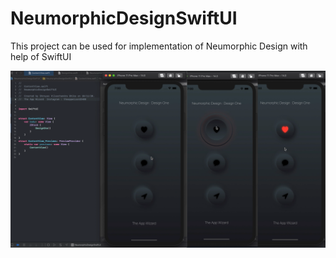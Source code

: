 # NeumorphicDesignSwiftUI
This project can be used for implementation of Neumorphic Design with help of SwiftUI

![Image of Design One](https://github.com/TheAppWizard/NeumorphicDesignSwiftUI/blob/main/output/outputdesignone.png)
